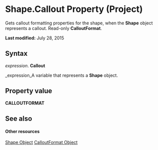 
# Shape.Callout Property (Project)
Gets callout formatting properties for the shape, when the  **Shape** object represents a callout. Read-only **CalloutFormat**.

 **Last modified:** July 28, 2015


## Syntax

 _expression_. **Callout**

 _expression_A variable that represents a  **Shape** object.


## Property value

 **CALLOUTFORMAT**


## See also


#### Other resources


 [Shape Object](d2b32bcd-5595-a4a7-9772-feb25fd0103a.md)
 [CalloutFormat Object](http://msdn.microsoft.com/en-us/library/office/ff839772%28v=office.15%29)

